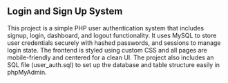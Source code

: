 ## Login and Sign Up System

This project is a simple PHP user authentication system that includes signup, login, dashboard, and logout functionality. It uses MySQL to store user credentials securely with hashed passwords, and sessions to manage login state. The frontend is styled using custom CSS and all pages are mobile-friendly and centered for a clean UI. The project also includes an SQL file (user_auth.sql) to set up the database and table structure easily in phpMyAdmin.
